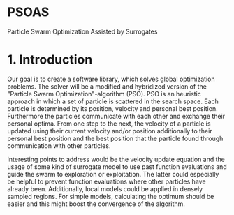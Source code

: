 # PSOAS
Particle Swarm Optimization Assisted by Surrogates

# 1. Introduction

Our goal is to create a software library, which solves global optimization problems. The solver will be a modified and hybridized version of the "Particle Swarm Optimization"-algorithm (PSO). PSO is an heuristic approach in which a set of particle is scattered in the search space. Each particle is determined by its position, velocity and personal best position. Furthermore the particles communicate with each other and exchange their personal optima. From one step to the next, the velocity of a particle is updated using their current velocity and/or position additionally to their personal best position and the best position that the particle found through communication with other particles.

Interesting points to address would be the velocity update equation and the usage of some kind of surrogate model to use past function evaluations and guide the swarm to exploration or exploitation. The latter could especially be helpful to prevent function evaluations where other particles have already been. Additionally, local models could be applied in densely sampled regions. For simple models, calculating the optimum should be easier and this might boost the convergence of the algorithm.  
